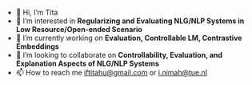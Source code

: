 - 👋 Hi, I’m Tita 
- 👀 I’m interested in **Regularizing and Evaluating NLG/NLP Systems in Low Resource/Open-ended Scenario**
- 🌱 I’m currently working on **Evaluation, Controllable LM, Contrastive Embeddings**
- 💞️ I’m looking to collaborate on **Controllability, Evaluation, and Explanation Aspects of NLG/NLP Systems**
- 📫 How to reach me iftitahu@gmail.com or i.nimah@tue.nl

<!---
inimah/inimah is a ✨ special ✨ repository because its `README.md` (this file) appears on your GitHub profile.
You can click the Preview link to take a look at your changes.
--->
